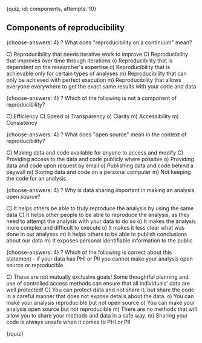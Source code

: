
{quiz, id: components, attempts: 10}

## Components of reproducibility

{choose-answers: 4}
? What does "reproducibility on a continuum" mean?

C) Reproducibility that needs iterative work to improve
C) Reproducibility that improves over time through iterations
o) Reproducibility that is dependent on the researcher's expertise
o) Reproducibility that is achievable only for certain types of analyses
m) Reproducibility that can only be achieved with perfect execution
m) Reproducibility that allows everyone everywhere to get the exact same results with your code and data

{choose-answers: 4}
? Which of the following is not a component of reproducibility?

C) Efficiency
C) Speed
o) Transparency
o) Clarity
m) Accessibility
m) Consistency

{choose-answers: 4}
? What does "open source" mean in the context of reproducibility?

C) Making data and code available for anyone to access and modify
C) Providing access to the data and code publicly where possible
o) Providing data and code upon request by email
o) Publishing data and code behind a paywall
m) Storing data and code on a personal computer
m) Not keeping the code for an analysis

{choose-answers: 4}
? Why is data sharing important in making an analysis open source?

C) It helps others be able to truly reproduce the analysis by using the same data
C) It helps other people to be able to reproduce the analysis, as they need to attempt the analysis with your data to do so
o) It makes the analysis more complex and difficult to execute
o) It makes it less clear what was done in our analyses
m) It helps others to be able to publish conclusions about our data
m) It exposes personal identifiable information to the public

{choose-answers: 4}
? Which of the following is correct about this statement - if your data has PHI or PII you cannot make your analysis open source or reproducible.

C) These are not mutually exclusive goals! Some thoughtful planning and use of controlled access methods can ensure that all individuals' data are well protected!
C) You can protect data and not share it, but share the code in a careful manner that does not expose details about the data.
o) You can make your analysis reproducible but not open source
o) You can make your analysis open source but not reproducible
m) There are no methods that will allow you to share your methods and data in a safe way.
m) Sharing your code is always unsafe when it comes to PHI or PII


{/quiz}
